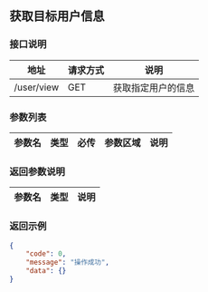## 获取目标用户信息

### 接口说明

| 地址       | 请求方式 | 说明               |
| ---------- | -------- | ------------------ |
| /user/view | GET      | 获取指定用户的信息 |

### 参数列表

| 参数名 | 类型 | 必传 | 参数区域 | 说明 |
| ------ | ---- | ---- | -------- | ---- |

### 返回参数说明

| 参数名 | 类型 | 说明 |
| ------ | ---- | ---- |

### 返回示例

```JSON
{
    "code": 0,
    "message": "操作成功",
    "data": {}
}
```

